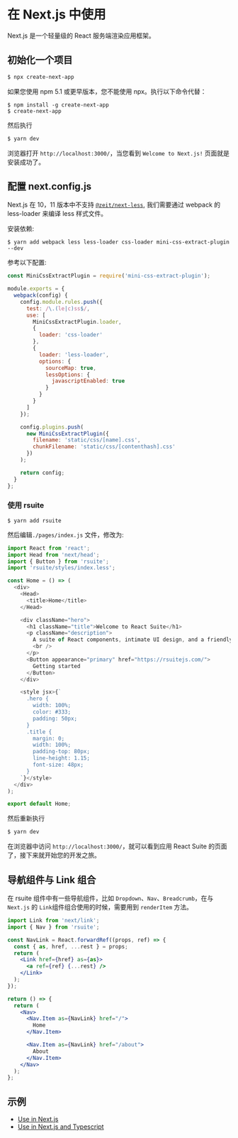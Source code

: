 # 在 Next.js 中使用

Next.js 是一个轻量级的 React 服务端渲染应用框架。

## 初始化一个项目

```bash
$ npx create-next-app
```

如果您使用 npm 5.1 或更早版本，您不能使用 npx。执行以下命令代替：

```
$ npm install -g create-next-app
$ create-next-app
```

然后执行

```bash
$ yarn dev
```

浏览器打开 `http://localhost:3000/`，当您看到 `Welcome to Next.js!` 页面就是安装成功了。

## 配置 next.config.js

Next.js 在 10，11 版本中不支持 [`@zeit/next-less`](https://www.npmjs.com/package/@zeit/next-less), 我们需要通过 webpack 的 less-loader 来编译 less 样式文件。

安装依赖:

```
$ yarn add webpack less less-loader css-loader mini-css-extract-plugin --dev
```

参考以下配置:

```js
const MiniCssExtractPlugin = require('mini-css-extract-plugin');

module.exports = {
  webpack(config) {
    config.module.rules.push({
      test: /\.(le|c)ss$/,
      use: [
        MiniCssExtractPlugin.loader,
        {
          loader: 'css-loader'
        },
        {
          loader: 'less-loader',
          options: {
            sourceMap: true,
            lessOptions: {
              javascriptEnabled: true
            }
          }
        }
      ]
    });

    config.plugins.push(
      new MiniCssExtractPlugin({
        filename: 'static/css/[name].css',
        chunkFilename: 'static/css/[contenthash].css'
      })
    );

    return config;
  }
};
```

### 使用 rsuite

```
$ yarn add rsuite
```

然后编辑`./pages/index.js` 文件，修改为:

```js
import React from 'react';
import Head from 'next/head';
import { Button } from 'rsuite';
import 'rsuite/styles/index.less';

const Home = () => (
  <div>
    <Head>
      <title>Home</title>
    </Head>

    <div className="hero">
      <h1 className="title">Welcome to React Suite</h1>
      <p className="description">
        A suite of React components, intimate UI design, and a friendly development experience.
        <br />
      </p>
      <Button appearance="primary" href="https://rsuitejs.com/">
        Getting started
      </Button>
    </div>

    <style jsx>{`
      .hero {
        width: 100%;
        color: #333;
        padding: 50px;
      }
      .title {
        margin: 0;
        width: 100%;
        padding-top: 80px;
        line-height: 1.15;
        font-size: 48px;
      }
    `}</style>
  </div>
);

export default Home;
```

然后重新执行

```bash
$ yarn dev
```

在浏览器中访问 `http://localhost:3000/`，就可以看到应用 React Suite 的页面了，接下来就开始您的开发之旅。

## 导航组件与 Link 组合

在 rsuite 组件中有一些导航组件，比如 `Dropdown`、`Nav`、`Breadcrumb`，在与 `Next.js` 的 `Link`组件组合使用的时候，需要用到 `renderItem` 方法。

```jsx
import Link from 'next/link';
import { Nav } from 'rsuite';

const NavLink = React.forwardRef((props, ref) => {
  const { as, href, ...rest } = props;
  return (
    <Link href={href} as={as}>
      <a ref={ref} {...rest} />
    </Link>
  );
});

return () => {
  return (
    <Nav>
      <Nav.Item as={NavLink} href="/">
        Home
      </Nav.Item>

      <Nav.Item as={NavLink} href="/about">
        About
      </Nav.Item>
    </Nav>
  );
};
```

## 示例

- [Use in Next.js](https://github.com/rsuite/rsuite/tree/next/examples/with-nextjs)
- [Use in Next.js and Typescript](https://github.com/rsuite/rsuite/tree/next/examples/with-nextjs-typescript)
